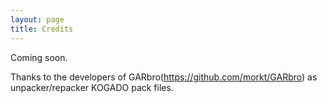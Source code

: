 ```yaml
---
layout: page
title: Credits
---
```


Coming soon.




Thanks to the developers of GARbro(https://github.com/morkt/GARbro) as unpacker/repacker KOGADO pack files.
